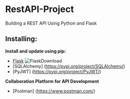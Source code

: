 # RestAPI-Project

Building a REST API Using Python and Flask

## Installing:

**Install and update using pip:**
* [Flask](https://pypi.org/project/Flask/) ![FlaskDownload](https://warehouse-camo.ingress.cmh1.psfhosted.org/0bfd34db9a337cc0fddd70362579931579605cd9/68747470733a2f2f696d672e736869656c64732e696f2f707970692f762f70796a77742e737667)
* [SQLAlchemy] (https://pypi.org/project/SQLAlchemy/)
* [PyJWT] (https://pypi.org/project/PyJWT/)
 
**Collaboration Platform for API Development**
* [Postman] (https://www.postman.com/)
